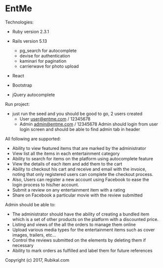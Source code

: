 # EntMe


Technologies:

* Ruby version 2.3.1

* Rails version 5.13
  - pg_search for autocomplete
  - devise for authentication 
  - kaminari for pagination 
  - carrierwave for photo upload

* React

* Bootstrap

* jQuery autocomplete


Run project:

* just run the seed and you should be good to go, 2 users created
  - User user@entme.com / 12345678
  - Admin admin@entme.com / 12345678  Admin should login from user login screen and should be able to find admin tab in header
  
  
All following are supported:

* Ability to view featured items that are marked by the administrator
* View list all the items in each entertainment category
* Ability to search for items on the platform using autocomplete feature
* View the details of each item and add them to the cart
* Ability to checkout his cart and receive and email with the invoice, noting that only
registered users can complete the checkout process.
* Also, Users can register a new account using Facebook to ease the login process to
his/her account.
* Submit a review on any entertainment item with a rating
* Share on Facebook a particular movie with the review submitted

Admin should be able to:

* The administrator should have the ability of creating a bundled item which is a set of
other products on the platform with a discounted price.
* Listing and views of the all the orders to manage them online
* Upload various media types for the entertainment items such as cover images,
trailers, etc…
* Control the reviews submitted on the elements by deleting them if necessary
* Ability to mark orders as fulfilled and label them for future references

Copyright (c) 2017, Rubikal.com
